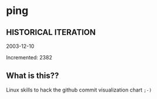 # ping

## HISTORICAL ITERATION
2003-12-10

Incremented: 2382

## What is this?? 
Linux skills to hack the github commit visualization chart `;-)`
